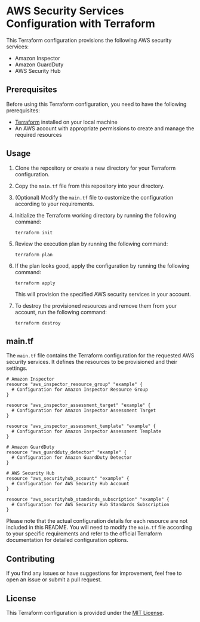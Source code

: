 # AWS Security Services Configuration with Terraform

This Terraform configuration provisions the following AWS security services:

- Amazon Inspector
- Amazon GuardDuty
- AWS Security Hub

## Prerequisites

Before using this Terraform configuration, you need to have the following prerequisites:

- [Terraform](https://www.terraform.io/downloads.html) installed on your local machine
- An AWS account with appropriate permissions to create and manage the required resources

## Usage

1. Clone the repository or create a new directory for your Terraform configuration.
2. Copy the `main.tf` file from this repository into your directory.
3. (Optional) Modify the `main.tf` file to customize the configuration according to your requirements.
4. Initialize the Terraform working directory by running the following command:

   ```
   terraform init
   ```

5. Review the execution plan by running the following command:

   ```
   terraform plan
   ```

6. If the plan looks good, apply the configuration by running the following command:

   ```
   terraform apply
   ```

   This will provision the specified AWS security services in your account.

7. To destroy the provisioned resources and remove them from your account, run the following command:

   ```
   terraform destroy
   ```

## main.tf

The `main.tf` file contains the Terraform configuration for the requested AWS security services. It defines the resources to be provisioned and their settings.

```hcl
# Amazon Inspector
resource "aws_inspector_resource_group" "example" {
  # Configuration for Amazon Inspector Resource Group
}

resource "aws_inspector_assessment_target" "example" {
  # Configuration for Amazon Inspector Assessment Target
}

resource "aws_inspector_assessment_template" "example" {
  # Configuration for Amazon Inspector Assessment Template
}

# Amazon GuardDuty
resource "aws_guardduty_detector" "example" {
  # Configuration for Amazon GuardDuty Detector
}

# AWS Security Hub
resource "aws_securityhub_account" "example" {
  # Configuration for AWS Security Hub Account
}

resource "aws_securityhub_standards_subscription" "example" {
  # Configuration for AWS Security Hub Standards Subscription
}
```

Please note that the actual configuration details for each resource are not included in this README. You will need to modify the `main.tf` file according to your specific requirements and refer to the official Terraform documentation for detailed configuration options.

## Contributing

If you find any issues or have suggestions for improvement, feel free to open an issue or submit a pull request.

## License

This Terraform configuration is provided under the [MIT License](LICENSE).